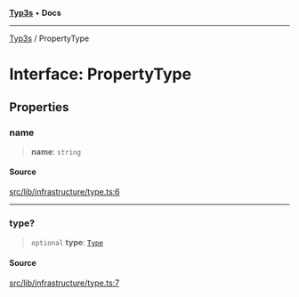 [**Typ3s**](../README.md) • **Docs**

***

[Typ3s](../README.md) / PropertyType

# Interface: PropertyType

## Properties

### name

> **name**: `string`

#### Source

[src/lib/infrastructure/type.ts:6](https://github.com/data7expressions/typ3s/blob/d522da7f5238bfead14e453180cd8d2f66a2d3ab/src/lib/infrastructure/type.ts#L6)

***

### type?

> `optional` **type**: [`Type`](../classes/Type.md)

#### Source

[src/lib/infrastructure/type.ts:7](https://github.com/data7expressions/typ3s/blob/d522da7f5238bfead14e453180cd8d2f66a2d3ab/src/lib/infrastructure/type.ts#L7)
